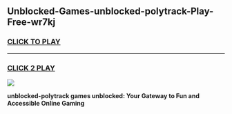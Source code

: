 
## Unblocked-Games-unblocked-polytrack-Play-Free-wr7kj
<h3>
<a href="https://premium76.site?title=unblocked-polytrack&ref=12A">CLICK TO PLAY</a></h3>
<hr>

<h3>
<a href="https://premium76.site?title=unblocked-polytrack&ref=12A">CLICK 2 PLAY</a>
  
</h3>

<a href="https://premium76.site?title=unblocked-polytrack&ref=12A"><img src="https://clearcache.store/games.png"></a>


**unblocked-polytrack games unblocked: Your Gateway to Fun and Accessible Online Gaming**
